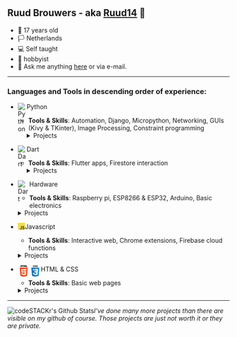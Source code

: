 ## Ruud Brouwers - aka [Ruud14][github] 👋
- 🌱 17 years old
- 🏳 Netherlands
- 💻 Self taught
- 🔭 hobbyist
- 💬 Ask me anything [here][issues] or via e-mail.
---
### Languages and Tools in descending order of experience: 
- Python <img align="left" alt="Python" width="20px" src="https://upload.wikimedia.org/wikipedia/commons/c/c3/Python-logo-notext.svg"/>
    - **Tools & Skills**: Automation, Django, Micropython, Networking, GUIs (Kivy & TKinter), Image Processing, Constraint programming
    <details>
        <summary>Projects</summary>
		- [DIY-Wifi-LEDStrip-Controller]
        - [Security Camera]
        - [Curses Snake Multiplayer]
        - [Django-Camera-View-And-Playback] 
    </details>

    
- Dart <img align="left" alt="Dart" width="20px" src="https://upload.wikimedia.org/wikipedia/commons/7/7e/Dart-logo.png" />
    - **Tools & Skills**: Flutter apps, Firestore interaction
    <details>
        <summary>Projects</summary>
		- [Wi-Fi-LEDStrip-Controller-App]
    </details>

    
- Hardware <img align="left" alt="Dart" width="26px" src="https://joy-it.net/files/files/Produkte/SBC-NodeMCU-ESP32/SBC-NodeMCU-ESP32-01.png" />
    - **Tools & Skills**: Raspberry pi, ESP8266 & ESP32, Arduino, Basic electronics
    <details>
        <summary>Projects</summary>
		- [Security Camera]
        - [DIY-Wifi-LEDStrip-Controller]
    </details>

       
- Javascript <img align="left" alt="JavaScript" width="16px" src="https://raw.githubusercontent.com/github/explore/80688e429a7d4ef2fca1e82350fe8e3517d3494d/topics/javascript/javascript.png" />
    - **Tools & Skills**: Interactive web, Chrome extensions, Firebase cloud functions
    <details>
        <summary>Projects</summary>
		- [Page Manipulator]
        - [Django-Camera-View-And-Playback]
    </details>

    
- HTML <img align="left" alt="HTML5" width="26px" src="https://raw.githubusercontent.com/github/explore/80688e429a7d4ef2fca1e82350fe8e3517d3494d/topics/html/html.png" /> & CSS <img align="left" alt="Sass" width="26px" src="https://raw.githubusercontent.com/github/explore/80688e429a7d4ef2fca1e82350fe8e3517d3494d/topics/css/css.png"/>
    - **Tools & Skills**: Basic web pages
    <details>
        <summary>Projects</summary>
        - [Page Manipulator]
        - [Django-Camera-View-And-Playback]  
        - [Security Camera]
    </details>
        

---

<img align="left" alt="codeSTACKr's Github Stats" src="https://github-readme-stats.codestackr.vercel.app/api?username=Ruud14&show_icons=true&hide_border=true&count_private=true&hide=contribs" />




_I've done many more projects than there are visible on my github of course. Those projects are just not worth it or they are private._

[github]: https://github.com/Ruud14
[issues]: https://github.com/Ruud14/Ruud14/issues
[Django-Camera-View-And-Playback]: https://github.com/Ruud14/Django-Camera-View-And-Playback
[DIY-Wifi-LEDStrip-Controller]: https://github.com/Ruud14/DIY-Wifi-LEDStrip-Controller
[Security Camera]: https://github.com/Ruud14/SecurityCamera
[Wi-Fi-LEDStrip-Controller-App]: https://github.com/Ruud14/Wifi-LEDStrip-Controller-App
[Curses Snake Multiplayer]: https://github.com/Ruud14/Curses-Snake-MultiPlayer
[Page Manipulator]: https://github.com/Ruud14/Page-Manipulator
